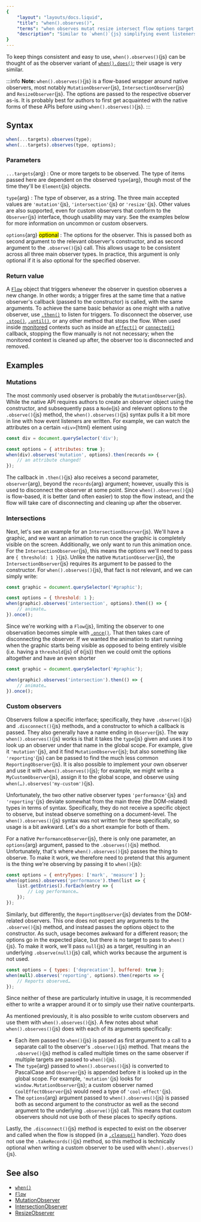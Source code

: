 ```yaml
---
{
	"layout": "layouts/docs.liquid",
	"title": "when().observes()",
	"terms": "when observes mutat resize intersect flow options target type",
	"description": "Similar to `when()`{js} simplifying event listeners, `when().observes()`{js} helps using native observers both inside and outside Yozo components."
}
---
```


To keep things consistent and easy to use, `when().observes()`{js} can be thought of as the observer variant of [`when().does()`](/docs/when/); their usage is very similar.

:::info
**Note:** `when().observes()`{js} is a flow-based wrapper around native observers, most notably `MutationObserver`{js}, `IntersectionObserver`{js} and `ResizeObserver`{js}. The options are passed to the respective observer as-is. It is probably best for authors to first get acquainted with the native forms of these APIs before using `when().observes()`{js}.
:::

## Syntax

```js
when(...targets).observes(type);
when(...targets).observes(type, options);
```

### Parameters

`...targets`{arg}
: One or more targets to be observed. The type of items passed here are dependent on the observed `type`{arg}, though most of the time they'll be `Element`{js} objects.

`type`{arg}
: The type of observer, as a string. The three main accepted values are `'mutation'`{js}, `'intersection'`{js} or `'resize'`{js}. Other values are also supported, even for custom observers that conform to the `Observer`{js} interface, though usability may vary. See the examples below for more information on uncommon or custom observers.

`options`{arg} <mark>optional</mark>
: The options for the observer. This is passed both as second argument to the relevant observer's constructor, and as second argument to the `.observe()`{js} call. This allows usage to be consistent across all three main observer types. In practice, this argument is only optional if it is also optional for the specified observer.

### Return value

A [`Flow`](/docs/flow/) object that triggers whenever the observer in question observes a new change. In other words; a trigger fires at the same time that a native observer's callback (passed to the constructor) is called, with the same arguments. To achieve the same basic behavior as one might with a native observer, use [`.then()`](/docs/flow/then/) to listen for triggers. To disconnect the observer, use [`.stop()`](/docs/flow/stop/), [`.until()`](/docs/flow/until/), or any other method that stops the flow. When used inside [monitored](/docs/monitor/) contexts such as inside an [`effect()`](/docs/effect/) or [`connected()`](/docs/components/connected) callback, stopping the flow manually is not not necessary; when the monitored context is cleaned up after, the observer too is disconnected and removed.

## Examples

### Mutations

The most commonly used observer is probably the `MutationObserver`{js}. While the native API requires authors to create an observer object using the constructor, and subsequently pass a `Node`{js} and relevant options to the `.observe()`{js} method, the `when().observes()`{js} syntax pulls it a bit more in line with how event listeners are written. For example, we can watch the attributes on a certain `<div>`{html} element using

```js
const div = document.querySelector('div');

const options = { attributes: true };
when(div).observes('mutation', options).then(records => {
	// an attribute changed!
});
```

The callback in `.then()`{js} also receives a second parameter, `observer`{arg}, beyond the `records`{arg} argument; however, usually this is used to disconnect the observer at some point. Since `when().observes()`{js} is flow-based, it is better (and often easier) to stop the flow instead, and the flow will take care of disconnecting and cleaning up after the observer.

### Intersections

Next, let's see an example for an `IntersectionObserver`{js}. We'll have a graphic, and we want an animation to run once the graphic is completely visible on the screen. Additionally, we only want to run this animation once. For the `IntersectionObserver`{js}, this means the options we'll need to pass are `{ threshold: 1 }`{js}. Unlike the native `MutationObserver`{js}, the `IntersectionObserver`{js} requires its argument to be passed to the constructor. For `when().observes()`{js}, that fact is not relevant, and we can simply write:

```js
const graphic = document.querySelector('#graphic');

const options = { threshold: 1 };
when(graphic).observes('intersection', options).then(() => {
	// animate…
}).once();
```

Since we're working with a `Flow`{js}, limiting the observer to one observation becomes simple with [`.once()`](/docs/flow/once/). That then takes care of disconnecting the observer. If we wanted the animation to start running when the graphic starts being visible as opposed to being entirely visible (i.e. having a `threshold`{js} of `0`{js}) then we could omit the options altogether and have an even shorter

```js
const graphic = document.querySelector('#graphic');

when(graphic).observes('intersection').then(() => {
	// animate…
}).once();
```

### Custom observers

Observers follow a specific interface; specifically, they have `.observe()`{js} and `.disconnect()`{js} methods, and a constructor to which a callback is passed. They also generally have a name ending in `Observer`{js}. The way `when().observes()`{js} works is that it takes the `type`{js} given and uses it to look up an observer under that name in the global scope. For example, give it `'mutation'`{js}, and it find `MutationObserver`{js}; but also something like `'reporting'`{js} can be passed to find the much less common `ReportingObserver`{js}. It is also possible to implement your own observer and use it with `when().observes()`{js}; for example, we might write a `MyCustomObserver`{js}, assign it to the global scope, and observe using `when(…).observes('my-custom')`{js}.

Unfortunately, the two other native observer types `'performance'`{js} and `'reporting'`{js} deviate somewhat from the main three (the DOM-related) types in terms of syntax. Specifically, they do not receive a specific object to observe, but instead observe something on a document-level. The `when().observes()`{js} syntax was not written for these specifically, so usage is a bit awkward. Let's do a short example for both of them.

For a native `PerformanceObserver`{js}, there is only one parameter, an `options`{arg} argument, passed to the `.observes()`{js} method. Unfortunately, that's where `when().observes()`{js} passes the thing to observe. To make it work, we therefore need to pretend that this argument is the thing we're observing by passing it to `when()`{js}:

```js
const options = { entryTypes: ['mark', 'measure'] };
when(options).observes('performance').then(list => {
	list.getEntries().forEach(entry => {
		// Log performance…
	});
});
```

Similarly, but differently, the `ReportingObserver`{js} deviates from the DOM-related observers. This one does not expect any arguments to the `.observe()`{js} method, and instead passes the options object to the constructor. As such, usage becomes awkward for a different reason; the options go in the expected place, but there is no target to pass to `when()`{js}. To make it work, we'll pass `null`{js} as a target, resulting in an underlying `.observe(null)`{js} call, which works because the argument is not used.

```js
const options = { types: ['deprecation'], buffered: true };
when(null).observes('reporting', options).then(reports => {
	// Reports observed…
});
```

Since neither of these are particularly intuitive in usage, it is recommended either to write a wrapper around it or to simply use their native counterparts.

As mentioned previously, it is also possible to write custom observers and use them with `when().observes()`{js}. A few notes about what `when().observes()`{js} does with each of its arguments specifically:

- Each item passed to `when()`{js} is passed as first argument to a call to a separate call to the observer's `.observe()`{js} method. That means the `.observe()`{js} method is called multiple times on the same observer if multiple targets are passed to `when()`{js}.
- The `type`{arg} passed to `when().observes()`{js} is converted to PascalCase and `Observer`{js} is appended before it is looked up in the global scope. For example, `'mutation'`{js} looks for `window.MutationObserver`{js}; a custom observer named `CoolEffectObserver`{js} would need a type of `'cool-effect'`{js}.
- The `options`{arg} argument passed to `when().observes()`{js} is passed both as second argument to the constructor as well as the second argument to the underlying `.observe()`{js} call. This means that custom observers should not use both of these places to specify options.

Lastly, the `.disconnect()`{js} method is expected to exist on the observer and called when the flow is stopped (in a [`.cleanup()`](/docs/flow/cleanup/) handler). Yozo does not use the `.takeRecords()`{js} method, so this method is technically optional when writing a custom observer to be used with `when().observes()`{js}.

## See also

- [`when()`](/docs/when/)
- [`Flow`](/docs/flow/)
- [MutationObserver](https://developer.mozilla.org/en-US/docs/Web/API/MutationObserver)
- [IntersectionObserver](https://developer.mozilla.org/en-US/docs/Web/API/IntersectionObserver)
- [ResizeObserver](https://developer.mozilla.org/en-US/docs/Web/API/ResizeObserver)
